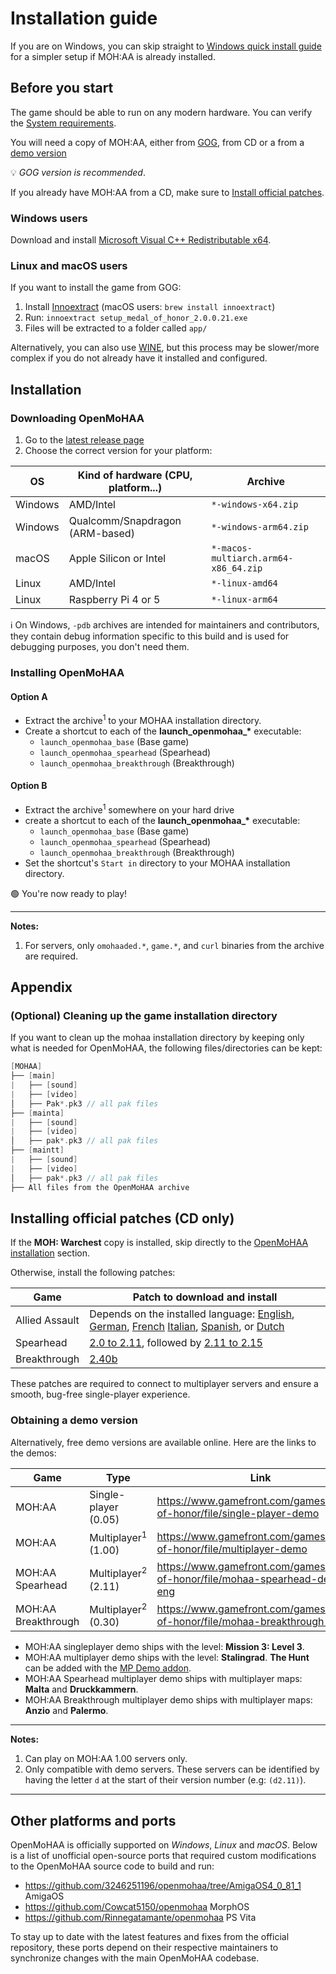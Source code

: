# Installation guide

If you are on Windows, you can skip straight to [Windows quick install guide](02-installation-windows.md) for a simpler setup if MOH:AA is already installed.

## Before you start

The game should be able to run on any modern hardware. You can verify the [System requirements](03-requirements.md).

You will need a copy of MOH:AA, either from [GOG](https://www.gog.com/en/game/medal_of_honor_allied_assault_war_chest), from CD or a from a [demo version](#obtaining-a-demo-version)

💡 *GOG version is recommended*.

If you already have MOH:AA from a CD, make sure to [Install official patches](#installing-official-patches-cd-only).

### Windows users

Download and install [Microsoft Visual C++ Redistributable x64](https://aka.ms/vs/17/release/vc_redist.x64.exe).

### Linux and macOS users

If you want to install the game from GOG:

1. Install [Innoextract](https://github.com/dscharrer/innoextract) (macOS users: `brew install innoextract`)
2. Run: `innoextract setup_medal_of_honor_2.0.0.21.exe`
3. Files will be extracted to a folder called `app/`

Alternatively, you can also use [WINE](https://www.winehq.org/), but this process may be slower/more complex if you do not already have it installed and configured. 

## Installation

### Downloading OpenMoHAA

1. Go to the [latest release page](https://github.com/openmoh/openmohaa/releases/latest)
2. Choose the correct version for your platform:

|OS       |Kind of hardware (CPU, platform...)        |Archive
|---------|-------------------------------------------|-----------------------
|Windows  |AMD/Intel                                  |`*-windows-x64.zip`
|Windows  |Qualcomm/Snapdragon (ARM-based)            |`*-windows-arm64.zip`
|macOS    |Apple Silicon or Intel                     |`*-macos-multiarch.arm64-x86_64.zip`
|Linux    |AMD/Intel                                  |`*-linux-amd64`
|Linux    |Raspberry Pi 4 or 5                        |`*-linux-arm64`

ℹ️ On Windows, `-pdb` archives are intended for maintainers and contributors, they contain debug information specific to this build and is used for debugging purposes, you don't need them.

### Installing OpenMoHAA

#### Option A

- Extract the archive<sup>1</sup> to your MOHAA installation directory.
- Create a shortcut to each of the **launch_openmohaa_\*** executable:
  - `launch_openmohaa_base` (Base game)
  - `launch_openmohaa_spearhead` (Spearhead)
  - `launch_openmohaa_breakthrough` (Breakthrough)

#### Option B

- Extract the archive<sup>1</sup> somewhere on your hard drive
- create a shortcut to each of the **launch_openmohaa_\*** executable:
  - `launch_openmohaa_base` (Base game)
  - `launch_openmohaa_spearhead` (Spearhead)
  - `launch_openmohaa_breakthrough` (Breakthrough)
- Set the shortcut's `Start in` directory to your MOHAA installation directory.

🟢 You're now ready to play!

----

**Notes:**

1. For servers, only `omohaaded.*`, `game.*`, and `curl` binaries from the archive are required.

## Appendix

### (Optional) Cleaning up the game installation directory

If you want to clean up the mohaa installation directory by keeping only what is needed for OpenMoHAA, the following files/directories can be kept:
```cpp
[MOHAA]
├── [main]
|   ├── [sound]
|   ├── [video]
│   ├── Pak*.pk3 // all pak files
├── [mainta]
|   ├── [sound]
|   ├── [video]
│   ├── pak*.pk3 // all pak files
├── [maintt]
|   ├── [sound]
|   ├── [video]
│   ├── pak*.pk3 // all pak files
├── All files from the OpenMoHAA archive
```

## Installing official patches (CD only)

If the **MOH: Warchest** copy is installed, skip directly to the [OpenMoHAA installation](#installation) section.

Otherwise, install the following patches:

|Game           |Patch to download and install
|---------------|------------------
|Allied Assault |Depends on the installed language: [English](https://web.archive.org/web/20160229203048/http://largedownloads.ea.com/pub/patches/MOHAA_UKUS_ONLY_patch111v9safedisk.exe), [German](https://web.archive.org/web/20160229203013/http://largedownloads.ea.com/pub/patches/MOHAA_DE_ONLY_patch111v9safedisk.exe), [French](https://web.archive.org/web/20151201080806/http://largedownloads.ea.com/pub/patches/MOHAA_FR_ONLY_patch111v9safedisk.exe) [Italian](https://web.archive.org/web/20141205065317/http://largedownloads.ea.com/pub/patches/MOHAA_IT_ONLY_patch111v9safedisk.exe), [Spanish](https://web.archive.org/web/20151201080738/http://largedownloads.ea.com/pub/patches/MOHAA_ES_ONLY_patch111v9safedisk.exe), or [Dutch](https://web.archive.org/web/20151201080902/http://largedownloads.ea.com/pub/patches/MOHAA_NL_ONLY_patch111v9safedisk.exe)
|Spearhead      |[2.0 to 2.11](https://web.archive.org/web/20170130184731/ftp://ftp.ea.com/pub/ea/patches/mohaa_spearhead/mohaas_patch_20_to_211.exe), followed by [2.11 to 2.15](https://web.archive.org/web/20170130184725/ftp://ftp.ea.com/pub/ea/patches/mohaa_spearhead/MOHAAS_Patch_211_to_215.exe)
|Breakthrough   |[2.40b](https://web.archive.org/web/20160301122255/http://largedownloads.ea.com/pub/patches/medal_of_honor_allied_assault_breakthrough_patch_2_40.exe)

These patches are required to connect to multiplayer servers and ensure a smooth, bug-free single-player experience.

### Obtaining a demo version

Alternatively, free demo versions are available online. Here are the links to the demos:

|Game                |Type                               |Link                                                                                  |
|--------------------|-----------------------------------|--------------------------------------------------------------------------------------|
|MOH:AA              | Single-player (0.05)              |https://www.gamefront.com/games/medal-of-honor/file/single-player-demo                |
|MOH:AA              | Multiplayer<sup>1</sup> (1.00)    |https://www.gamefront.com/games/medal-of-honor/file/multiplayer-demo                  |
|MOH:AA Spearhead    | Multiplayer<sup>2</sup> (2.11)    |https://www.gamefront.com/games/medal-of-honor/file/mohaa-spearhead-demo-eng          |
|MOH:AA Breakthrough | Multiplayer<sup>2</sup> (0.30)    |https://www.gamefront.com/games/medal-of-honor/file/mohaa-breakthrough-demo           |

- MOH:AA singleplayer demo ships with the level: **Mission 3: Level 3**.
- MOH:AA multiplayer demo ships with the level: **Stalingrad**. **The Hunt** can be added with the [MP Demo addon](https://www.gamefront.com/games/medal-of-honor/file/mp-demo-add-on-the-hunt). 
- MOH:AA Spearhead multiplayer demo ships with multiplayer maps: **Malta** and **Druckkammern**.
- MOH:AA Breakthrough multiplayer demo ships with multiplayer maps: **Anzio** and **Palermo**.

--------

**Notes:**

1. Can play on MOH:AA 1.00 servers only.
2. Only compatible with demo servers. These servers can be identified by having the letter `d` at the start of their version number (e.g: `(d2.11)`).

---

## Other platforms and ports

OpenMoHAA is officially supported on *Windows*, *Linux* and *macOS*. Below is a list of unofficial open-source ports that required custom modifications to the OpenMoHAA source code to build and run:

- https://github.com/3246251196/openmohaa/tree/AmigaOS4_0_81_1 AmigaOS
- https://github.com/Cowcat5150/openmohaa MorphOS
- https://github.com/Rinnegatamante/openmohaa PS Vita

To stay up to date with the latest features and fixes from the official repository, these ports depend on their respective maintainers to synchronize changes with the main OpenMoHAA codebase.
